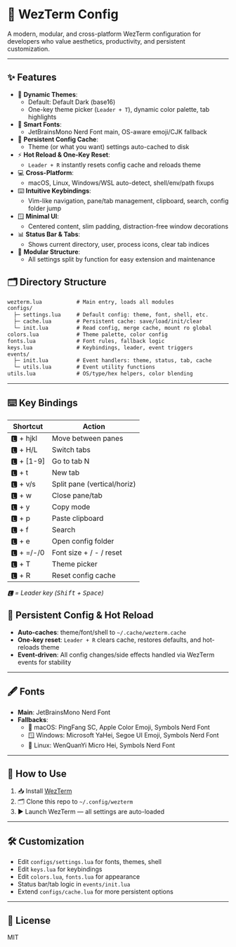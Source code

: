 # 🌈 WezTerm Config

A modern, modular, and cross-platform WezTerm configuration
for developers who value aesthetics, productivity, and persistent customization.

---

## ✨ Features

- 🎨 **Dynamic Themes**:
  - Default: Default Dark (base16)
  - One-key theme picker (`Leader + T`), dynamic color palette, tab highlights
- 📝 **Smart Fonts**:
  - JetBrainsMono Nerd Font main, OS-aware emoji/CJK fallback
- 💾 **Persistent Config Cache**:
  - Theme (or what you want) settings auto-cached to disk
- ⚡ **Hot Reload & One-Key Reset**:
  - `Leader + R` instantly resets config cache and reloads theme
- 💻 **Cross-Platform**:
  - macOS, Linux, Windows/WSL auto-detect, shell/env/path fixups
- ⌨️ **Intuitive Keybindings**:
  - Vim-like navigation, pane/tab management, clipboard, search,
    config folder jump
- 🪟 **Minimal UI**:
  - Centered content, slim padding, distraction-free window decorations
- 📊 **Status Bar & Tabs**:
  - Shows current directory, user, process icons, clear tab indices
- 🧩 **Modular Structure**:
  - All settings split by function for easy extension and maintenance

## 🗂️ Directory Structure

```txt
wezterm.lua           # Main entry, loads all modules
configs/
  ├─ settings.lua     # Default config: theme, font, shell, etc.
  ├─ cache.lua        # Persistent cache: save/load/init/clear
  └─ init.lua         # Read config, merge cache, mount ro global
colors.lua            # Theme palette, color config
fonts.lua             # Font rules, fallback logic
keys.lua              # Keybindings, leader, event triggers
events/
  ├─ init.lua         # Event handlers: theme, status, tab, cache
  └─ utils.lua        # Event utility functions
utils.lua             # OS/type/hex helpers, color blending
```

---

## ⌨️ Key Bindings

| Shortcut  | Action                      |
| --------- | --------------------------- |
| 🅻 + hjkl  | Move between panes          |
| 🅻 + H/L   | Switch tabs                 |
| 🅻 + [1-9] | Go to tab N                 |
| 🅻 + t     | New tab                     |
| 🅻 + v/s   | Split pane (vertical/horiz) |
| 🅻 + w     | Close pane/tab              |
| 🅻 + y     | Copy mode                   |
| 🅻 + p     | Paste clipboard             |
| 🅻 + f     | Search                      |
| 🅻 + e     | Open config folder          |
| 🅻 + =/-/0 | Font size + / - / reset     |
| 🅻 + T     | Theme picker                |
| 🅻 + R     | Reset config cache          |

_🅻 = Leader key (<kbd>Shift</kbd> + <kbd>Space</kbd>)_

## 💾 Persistent Config & Hot Reload

- **Auto-caches**:
  theme/font/shell to `~/.cache/wezterm.cache`
- **One-key reset**:
  `Leader + R` clears cache, restores defaults, and hot-reloads theme
- **Event-driven**:
  All config changes/side effects handled via WezTerm events for stability

---

## 🖋️ Fonts

- **Main**: JetBrainsMono Nerd Font
- **Fallbacks**:
  - 🍏 macOS: PingFang SC, Apple Color Emoji, Symbols Nerd Font
  - 🪟 Windows: Microsoft YaHei, Segoe UI Emoji, Symbols Nerd Font
  - 🐧 Linux: WenQuanYi Micro Hei, Symbols Nerd Font

---

## 🚀 How to Use

1. 📥 Install [WezTerm](https://wezfurlong.org/wezterm/)
2. 🗂️ Clone this repo to `~/.config/wezterm`
3. ▶️ Launch WezTerm — all settings are auto-loaded

---

## 🛠️ Customization

- Edit `configs/settings.lua` for fonts, themes, shell
- Edit `keys.lua` for keybindings
- Edit `colors.lua`, `fonts.lua` for appearance
- Status bar/tab logic in `events/init.lua`
- Extend `configs/cache.lua` for more persistent options

---

## 📄 License

MIT
